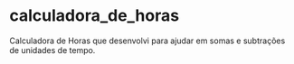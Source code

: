# calculadora_de_horas
Calculadora de Horas que desenvolvi para ajudar em somas e subtrações de unidades de tempo.
